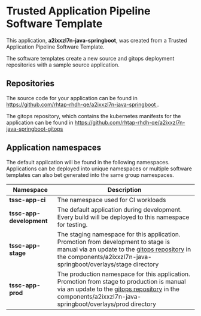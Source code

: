 # Trusted Application Pipeline Software Template

This application, **a2ixxzl7n-java-springboot**, was created from a Trusted Application Pipeline Software Template.

The software templates create a new source and gitops deployment repositories with a sample source application. 

## Repositories

The source code for your application can be found in [https://github.com/rhtap-rhdh-qe/a2ixxzl7n-java-springboot ](https://github.com/rhtap-rhdh-qe/a2ixxzl7n-java-springboot ).
 
The gitops repository, which contains the kubernetes manifests for the application can be found in 
[https://github.com/rhtap-rhdh-qe/a2ixxzl7n-java-springboot-gitops ](https://github.com/rhtap-rhdh-qe/a2ixxzl7n-java-springboot-gitops ) 

## Application namespaces 

The default application will be found in the following namespaces. Applications can be deployed into unique namespaces or multiple software templates can also bet generated into the same group namespaces.  

|  Namespace   |  Description   |  
| -------- | -------- |
| **tssc-app-ci** | The namespace used for CI workloads |
| **tssc-app-development** | The default application during development. Every build will be deployed to this namespace for testing. |
| **tssc-app-stage** | The staging namespace for this application. Promotion from development to stage is manual via an update to the [gitops repository](https://github.com/rhtap-rhdh-qe/a2ixxzl7n-java-springboot-gitops ) in the components/a2ixxzl7n-java-springboot/overlays/stage directory |
| **tssc-app-prod** | The production namespace for this application. Promotion from stage to production is manual via an update to the [gitops repository](https://github.com/rhtap-rhdh-qe/a2ixxzl7n-java-springboot-gitops ) in the components/a2ixxzl7n-java-springboot/overlays/prod directory |